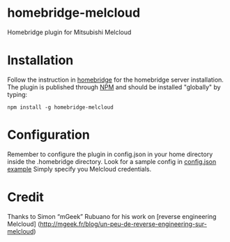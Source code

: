 # homebridge-melcloud
Homebridge plugin for Mitsubishi Melcloud

# Installation
Follow the instruction in [homebridge](https://www.npmjs.com/package/homebridge) for the homebridge server installation.
The plugin is published through [NPM](https://www.npmjs.com/package/homebridge-melcloud) and should be installed "globally" by typing:

    npm install -g homebridge-melcloud

# Configuration
Remember to configure the plugin in config.json in your home directory inside the .homebridge directory.
Look for a sample config in [config.json example](https://github.com/ilcato/homebridge-melcloud/blob/master/config.json)
Simply specify you Melcloud credentials.

# Credit
Thanks to Simon “mGeek” Rubuano for his work on [reverse engineering Melcloud] (http://mgeek.fr/blog/un-peu-de-reverse-engineering-sur-melcloud)


